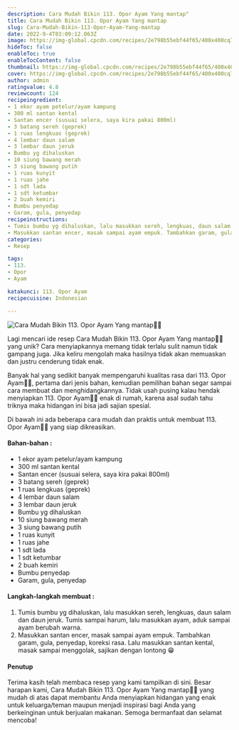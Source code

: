 ```yaml
---
description: Cara Mudah Bikin 113. Opor Ayam Yang mantap"
title: Cara Mudah Bikin 113. Opor Ayam Yang mantap
slug: Cara-Mudah-Bikin-113-Opor-Ayam-Yang-mantap
date: 2022-9-4T03:09:12.063Z
image: https://img-global.cpcdn.com/recipes/2e798b55ebf44f65/400x400cq70/photo.jpg
hideToc: false
enableToc: true
enableTocContent: false
thumbnail: https://img-global.cpcdn.com/recipes/2e798b55ebf44f65/400x400cq70/photo.jpg
cover: https://img-global.cpcdn.com/recipes/2e798b55ebf44f65/400x400cq70/photo.jpg
author: admin
ratingvalue: 4.8
reviewcount: 124
recipeingredient:
- 1 ekor ayam petelur/ayam kampung
- 300 ml santan kental
- Santan encer (susuai selera, saya kira pakai 800ml)
- 3 batang sereh (geprek)
- 1 ruas lengkuas (geprek)
- 4 lembar daun salam
- 3 lembar daun jeruk
- Bumbu yg dihaluskan
- 10 siung bawang merah
- 3 siung bawang putih
- 1 ruas kunyit
- 1 ruas jahe
- 1 sdt lada
- 1 sdt ketumbar
- 2 buah kemiri
- Bumbu penyedap
- Garam, gula, penyedap
recipeinstructions:
- Tumis bumbu yg dihaluskan, lalu masukkan sereh, lengkuas, daun salam dan daun jeruk. Tumis sampai harum, lalu masukkan ayam, aduk sampai ayam berubah warna.
- Masukkan santan encer, masak sampai ayam empuk. Tambahkan garam, gula, penyedap, koreksi rasa. Lalu masukkan santan kental, masak sampai menggolak, sajikan dengan lontong 😁
categories:
- Resep

tags:
- 113.
- Opor
- Ayam

katakunci: 113. Opor Ayam
recipecuisine: Indonesian

---
```


![Cara Mudah Bikin 113. Opor Ayam Yang mantap👩‍🍳](https://img-global.cpcdn.com/recipes/2e798b55ebf44f65/400x400cq70/photo.jpg)

Lagi mencari ide resep Cara Mudah Bikin 113. Opor Ayam Yang mantap👩‍🍳 yang unik? Cara menyiapkannya memang tidak terlalu sulit namun tidak gampang juga. Jika keliru mengolah maka hasilnya tidak akan memuaskan dan justru cenderung tidak enak.

Banyak hal yang sedikit banyak mempengaruhi kualitas rasa dari 113. Opor Ayam👩‍🍳, pertama dari jenis bahan, kemudian pemilihan bahan segar sampai cara membuat dan menghidangkannya. Tidak usah pusing kalau hendak menyiapkan 113. Opor Ayam👩‍🍳 enak di rumah, karena asal sudah tahu triknya maka hidangan ini bisa jadi sajian spesial.

Di bawah ini ada beberapa cara mudah dan praktis untuk membuat 113. Opor Ayam👩‍🍳 yang siap dikreasikan.

<!--inarticleads1-->

#### Bahan-bahan :

- 1 ekor ayam petelur/ayam kampung
- 300 ml santan kental
- Santan encer (susuai selera, saya kira pakai 800ml)
- 3 batang sereh (geprek)
- 1 ruas lengkuas (geprek)
- 4 lembar daun salam
- 3 lembar daun jeruk
- Bumbu yg dihaluskan
- 10 siung bawang merah
- 3 siung bawang putih
- 1 ruas kunyit
- 1 ruas jahe
- 1 sdt lada
- 1 sdt ketumbar
- 2 buah kemiri
- Bumbu penyedap
- Garam, gula, penyedap

<!--inarticleads2-->

#### Langkah-langkah membuat :

1. Tumis bumbu yg dihaluskan, lalu masukkan sereh, lengkuas, daun salam dan daun jeruk. Tumis sampai harum, lalu masukkan ayam, aduk sampai ayam berubah warna.
1. Masukkan santan encer, masak sampai ayam empuk. Tambahkan garam, gula, penyedap, koreksi rasa. Lalu masukkan santan kental, masak sampai menggolak, sajikan dengan lontong 😁

#### Penutup

Terima kasih telah membaca resep yang kami tampilkan di sini. Besar harapan kami, Cara Mudah Bikin 113. Opor Ayam Yang mantap👩‍🍳 yang mudah di atas dapat membantu Anda menyiapkan hidangan yang enak untuk keluarga/teman maupun menjadi inspirasi bagi Anda yang berkeinginan untuk berjualan makanan. Semoga bermanfaat dan selamat mencoba!